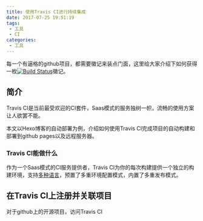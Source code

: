 ```yaml
---
title: 使用Travis CI进行持续集成
date: 2017-07-25 19:51:19
tags:
 - 工具
 - CI
categories:
 - 工具
---
```


每一个有逼格的github项目，都需要徽记来装点门面，这里给大家介绍下如何获得一枚[![Build Status](https://www.travis-ci.org/BroKun/blogSource.svg?branch=master)](https://www.travis-ci.org/BroKun/blogSource)徽记。

## 简介
Travis CI是当前最受欢迎的CI套件，Saas模式的服务独树一帜，流畅的使用方案让人欲罢不能。

本文以Hexo博客的自动部署为例，介绍如何使用Travis CI完成项目的自动构建和部署到github pages以及远程服务器。

### Travis CI能做什么
作为一个Saas模式的CI服务提供者，Travis CI为你的每次构建提供一个独立的构建环境，支持[多种语言](https://docs.travis-ci.com/user/languages/)，预置了多重环境配置模式，内置了多重发布模式。

## 在Travis CI上注册并关联项目
 
对于github上的开源项目，访问Travis CI
## 
